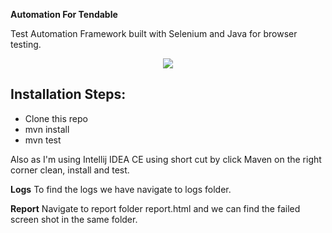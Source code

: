 **Automation For Tendable**

Test Automation Framework built with Selenium and Java for browser testing.

<p align="center">
  <kbd>
    <img src="DemoExecution.gif"></img>
  </kbd>
</p>

    
## Installation Steps:
* Clone this repo
* mvn install
* mvn test

Also as I'm using Intellij IDEA CE using short cut by click Maven on the right corner clean, install and test.

**Logs**
To find the logs we have navigate to logs folder.

**Report**
Navigate to report folder report.html and we can find the failed screen shot in the same folder.


